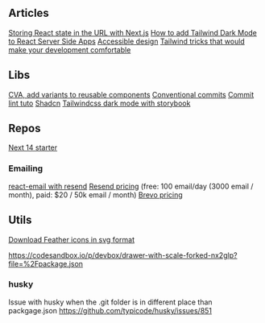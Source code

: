 ## Articles
[Storing React state in the URL with Next.js](https://francoisbest.com/posts/2023/storing-react-state-in-the-url-with-nextjs)
[How to add Tailwind Dark Mode to React Server Side Apps](https://michaelangelo.io/blog/darkmode-rsc)
[Accessible design](https://m3.material.io/foundations/accessible-design/accessibility-basics)
[Tailwind tricks that would make your development comfortable](https://medium.com/@serpentarium13/tailwind-tricks-that-would-make-your-development-comfortable-72930590dd06)
[](https://copyprogramming.com/howto/how-to-use-diferent-env-files-with-nextjs)

## Libs
[CVA, add variants to reusable components](https://cva.style/docs/getting-started/variants)
[Conventional commits](https://www.conventionalcommits.org/en/v1.0.0/)
[Commit lint tuto](https://dev.to/mahmudulhsn/install-husky-in-your-project-for-proper-commit-lint-with-pre-commit-hooks-25b2)
[Shadcn](https://ui.shadcn.com/docs)
[Tailwindcss dark mode with storybook](https://storybook.js.org/addons/storybook-tailwind-dark-mode)

## Repos
[Next 14 starter](https://github.com/Kiranism/next-shadcn-dashboard-starter)

### Emailing
[react-email with resend](https://react.email/docs/integrations/resend)
[Resend pricing](https://resend.com/settings) (free: 100 email/day (3000 email / month), paid: $20 / 50k email / month)
[Brevo pricing](https://www.brevo.com/pricing/)

## Utils
[Download Feather icons in svg format](https://feathericons.com/)

https://codesandbox.io/p/devbox/drawer-with-scale-forked-nx2glp?file=%2Fpackage.json

### husky
Issue with husky when the .git folder is in different place than packgage.json
https://github.com/typicode/husky/issues/851

